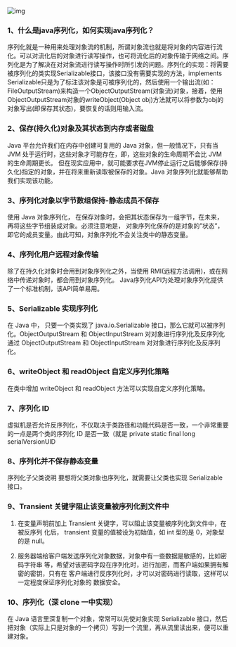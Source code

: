 

![img](https://gitee.com/duchaochen/pythonnote/raw/master/img/%E9%9D%A2%E8%AF%95%E9%A2%98%E9%A2%98%E5%B0%81%E9%9D%A2-new.png)



### 1、**什么是java序列化，如何实现java序列化？**

序列化就是一种用来处理对象流的机制，所谓对象流也就是将对象的内容进行流化。可以对流化后的对象进行读写操作，也可将流化后的对象传输于网络之间。序列化是为了解决在对对象流进行读写操作时所引发的问题。序列化的实现：将需要被序列化的类实现Serializable接口，该接口没有需要实现的方法，implements Serializable只是为了标注该对象是可被序列化的，然后使用一个输出流(如：FileOutputStream)来构造一个ObjectOutputStream(对象流)对象，接着，使用ObjectOutputStream对象的writeObject(Object obj)方法就可以将参数为obj的对象写出(即保存其状态)，要恢复的话则用输入流。



### 2、保存(持久化)对象及其状态到内存或者磁盘

Java 平台允许我们在内存中创建可复用的 Java 对象，但一般情况下，只有当 JVM 处于运行时，这些对象才可能存在，即，这些对象的生命周期不会比 JVM 的生命周期更长。 但在现实应用中，就可能要求在JVM停止运行之后能够保存(持久化)指定的对象，并在将来重新读取被保存的对象。Java 对象序列化就能够帮助我们实现该功能。



### 3、序列化对象以字节数组保持-静态成员不保存

使用 Java 对象序列化， 在保存对象时，会把其状态保存为一组字节，在未来， 再将这些字节组装成对象。必须注意地是， 对象序列化保存的是对象的”状态”，即它的成员变量。由此可知，对象序列化不会关注类中的静态变量。  



### 4、序列化用户远程对象传输

除了在持久化对象时会用到对象序列化之外，当使用 RMI(远程方法调用)，或在网络中传递对象时，都会用到对象序列化。 Java序列化API为处理对象序列化提供了一个标准机制，该API简单易用。



### 5、Serializable 实现序列化

在 Java 中， 只要一个类实现了 java.io.Serializable 接口，那么它就可以被序列化。ObjectOutputStream 和 ObjectInputStream 对对象进行序列化及反序列化通过 ObjectOutputStream 和 ObjectInputStream 对对象进行序列化及反序列化。



### 6、writeObject 和 readObject 自定义序列化策略

在类中增加 writeObject 和 readObject 方法可以实现自定义序列化策略。



### 7、序列化 ID

虚拟机是否允许反序列化，不仅取决于类路径和功能代码是否一致，一个非常重要的一点是两个类的序列化 ID 是否一致（就是 private static final long serialVersionUID  



### 8、序列化并不保存静态变量

序列化子父类说明 要想将父类对象也序列化，就需要让父类也实现 Serializable 接口。  



### 9、Transient 关键字阻止该变量被序列化到文件中

1. 在变量声明前加上 Transient 关键字，可以阻止该变量被序列化到文件中，在被反序列 化后， transient 变量的值被设为初始值，如 int 型的是 0，对象型的是 null。

2. 服务器端给客户端发送序列化对象数据，对象中有一些数据是敏感的，比如密码字符串 等，希望对该密码字段在序列化时，进行加密，而客户端如果拥有解密的密钥，只有在 客户端进行反序列化时，才可以对密码进行读取，这样可以一定程度保证序列化对象的 数据安全。

   

### 10、序列化（深 clone 一中实现）  

在 Java 语言里深复制一个对象，常常可以先使对象实现 Serializable 接口，然后把对象（实际上只是对象的一个拷贝）写到一个流里，再从流里读出来，便可以重建对象。  

